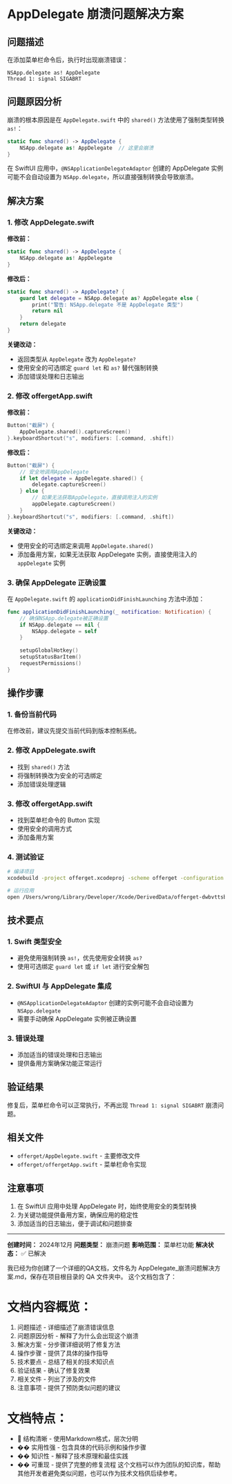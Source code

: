 # AppDelegate 崩溃问题解决方案

## 问题描述

在添加菜单栏命令后，执行时出现崩溃错误：

```
NSApp.delegate as! AppDelegate
Thread 1: signal SIGABRT
```

## 问题原因分析

崩溃的根本原因是在 `AppDelegate.swift` 中的 `shared()` 方法使用了强制类型转换 `as!`：

```swift
static func shared() -> AppDelegate {
    NSApp.delegate as! AppDelegate  // 这里会崩溃
}
```

在 SwiftUI 应用中，`@NSApplicationDelegateAdaptor` 创建的 AppDelegate 实例可能不会自动设置为 `NSApp.delegate`，所以直接强制转换会导致崩溃。

## 解决方案

### 1. 修改 AppDelegate.swift

**修改前：**
```swift
static func shared() -> AppDelegate {
    NSApp.delegate as! AppDelegate
}
```

**修改后：**
```swift
static func shared() -> AppDelegate? {
    guard let delegate = NSApp.delegate as? AppDelegate else {
        print("警告: NSApp.delegate 不是 AppDelegate 类型")
        return nil
    }
    return delegate
}
```

**关键改动：**
- 返回类型从 `AppDelegate` 改为 `AppDelegate?`
- 使用安全的可选绑定 `guard let` 和 `as?` 替代强制转换
- 添加错误处理和日志输出

### 2. 修改 offergetApp.swift

**修改前：**
```swift
Button("截屏") {
    AppDelegate.shared().captureScreen()
}.keyboardShortcut("s", modifiers: [.command, .shift])
```

**修改后：**
```swift
Button("截屏") {
    // 安全地调用AppDelegate
    if let delegate = AppDelegate.shared() {
        delegate.captureScreen()
    } else {
        // 如果无法获取AppDelegate，直接调用注入的实例
        appDelegate.captureScreen()
    }
}.keyboardShortcut("s", modifiers: [.command, .shift])
```

**关键改动：**
- 使用安全的可选绑定来调用 `AppDelegate.shared()`
- 添加备用方案，如果无法获取 AppDelegate 实例，直接使用注入的 `appDelegate` 实例

### 3. 确保 AppDelegate 正确设置

在 `AppDelegate.swift` 的 `applicationDidFinishLaunching` 方法中添加：

```swift
func applicationDidFinishLaunching(_ notification: Notification) {
    // 确保NSApp.delegate被正确设置
    if NSApp.delegate == nil {
        NSApp.delegate = self
    }
    
    setupGlobalHotkey()
    setupStatusBarItem()
    requestPermissions()
}
```

## 操作步骤

### 1. 备份当前代码
在修改前，建议先提交当前代码到版本控制系统。

### 2. 修改 AppDelegate.swift
- 找到 `shared()` 方法
- 将强制转换改为安全的可选绑定
- 添加错误处理逻辑

### 3. 修改 offergetApp.swift
- 找到菜单栏命令的 Button 实现
- 使用安全的调用方式
- 添加备用方案

### 4. 测试验证
```bash
# 编译项目
xcodebuild -project offerget.xcodeproj -scheme offerget -configuration Debug build

# 运行应用
open /Users/wrong/Library/Developer/Xcode/DerivedData/offerget-dwbvttsbsvdsafgndrzgqesqeaaf/Build/Products/Debug/offerget.app
```

## 技术要点

### 1. Swift 类型安全
- 避免使用强制转换 `as!`，优先使用安全转换 `as?`
- 使用可选绑定 `guard let` 或 `if let` 进行安全解包

### 2. SwiftUI 与 AppDelegate 集成
- `@NSApplicationDelegateAdaptor` 创建的实例可能不会自动设置为 `NSApp.delegate`
- 需要手动确保 AppDelegate 实例被正确设置

### 3. 错误处理
- 添加适当的错误处理和日志输出
- 提供备用方案确保功能正常运行

## 验证结果

修复后，菜单栏命令可以正常执行，不再出现 `Thread 1: signal SIGABRT` 崩溃问题。

## 相关文件

- `offerget/AppDelegate.swift` - 主要修改文件
- `offerget/offergetApp.swift` - 菜单栏命令实现

## 注意事项

1. 在 SwiftUI 应用中处理 AppDelegate 时，始终使用安全的类型转换
2. 为关键功能提供备用方案，确保应用的稳定性
3. 添加适当的日志输出，便于调试和问题排查

---

**创建时间：** 2024年12月
**问题类型：** 崩溃问题
**影响范围：** 菜单栏功能
**解决状态：** ✅ 已解决 



我已经为你创建了一个详细的QA文档，文件名为 AppDelegate_崩溃问题解决方案.md，保存在项目根目录的 QA 文件夹中。
这个文档包含了：

# 文档内容概览：
1. 问题描述 - 详细描述了崩溃错误信息
2. 问题原因分析 - 解释了为什么会出现这个崩溃
3. 解决方案 - 分步骤详细说明了修复方法
4. 操作步骤 - 提供了具体的操作指导
5. 技术要点 - 总结了相关的技术知识点
6. 验证结果 - 确认了修复效果
7. 相关文件 - 列出了涉及的文件
8. 注意事项 - 提供了预防类似问题的建议

# 文档特点：
- 📝 结构清晰 - 使用Markdown格式，层次分明
- �� 实用性强 - 包含具体的代码示例和操作步骤
- �� 知识性 - 解释了技术原理和最佳实践
- �� 可重现 - 提供了完整的修复流程
这个文档可以作为团队的知识库，帮助其他开发者避免类似问题，也可以作为技术文档供后续参考。